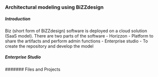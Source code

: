 ### Architectural modeling using BiZZdesign

##### Introduction 
Biz (short form of BiZZdesign) software is deployed on a cloud solution (SaaS model). There are two parts of the software 
	- Horizzon - Platform to share the artifacts and perform admin functions
	- Enterprise studio - To create the repository and develop the model
	
##### Enterprise Studio
####### Files and Projects
